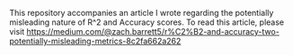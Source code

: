 This repository accompanies an article I wrote regarding the potentially misleading nature of R^2 and Accuracy scores. To read this article, please visit https://medium.com/@zach.barrett5/r%C2%B2-and-accuracy-two-potentially-misleading-metrics-8c2fa662a262
